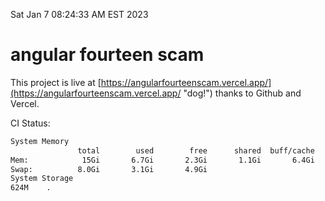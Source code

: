 Sat Jan  7 08:24:33 AM EST 2023

# angular fourteen scam


This project is live at [https://angularfourteenscam.vercel.app/](https://angularfourteenscam.vercel.app/ "dog!") thanks to Github and Vercel.

CI Status: 

```bash
System Memory
               total        used        free      shared  buff/cache   available
Mem:            15Gi       6.7Gi       2.3Gi       1.1Gi       6.4Gi       7.2Gi
Swap:          8.0Gi       3.1Gi       4.9Gi
System Storage
624M	.
```
